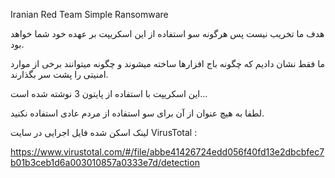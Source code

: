 Iranian Red Team Simple Ransomware

هدف ما تخریب نیست پس هرگونه سو استفاده از این اسکریپت بر عهده خود شما خواهد بود.

ما فقط نشان دادیم که چگونه باج افزارها ساخته میشوند و چگونه میتوانند برخی از موارد امنیتی را پشت سر بگذارند.

این اسکریپت با استفاده از پایتون 3 نوشته شده است...

لطفا به هیچ عنوان از آن برای سو استفاده از مردم عادی استفاده نکنید.

لینک اسکن شده فایل اجرایی در سایت VirusTotal :

https://www.virustotal.com/#/file/abbe41426724edd056f40fd13e2dbcbfec7b01b3ceb1d6a003010857a0333e7d/detection


